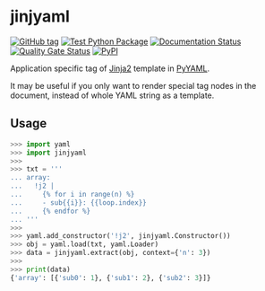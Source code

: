# jinjyaml

[![GitHub tag](https://img.shields.io/github/tag/tanbro/jinjyaml.svg)](https://github.com/tanbro/jinjyaml)
[![Test Python Package](https://github.com/tanbro/jinjyaml/actions/workflows/python-package.yml/badge.svg)](https://github.com/tanbro/jinjyaml/actions/workflows/python-package.yml)
[![Documentation Status](https://readthedocs.org/projects/jinjyaml/badge/?version=latest)](https://jinjyaml.readthedocs.io/en/latest/?badge=latest)
[![Quality Gate Status](https://sonarcloud.io/api/project_badges/measure?project=tanbro_jinjyaml&metric=alert_status)](https://sonarcloud.io/dashboard?id=tanbro_jinjyaml)
[![PyPI](https://img.shields.io/pypi/v/jinjyaml.svg)](https://pypi.org/project/jinjyaml/)

Application specific tag of [Jinja2][] template in [PyYAML][].

It may be useful if you only want to render special tag nodes in the document,
instead of whole YAML string as a template.

## Usage

```python
>>> import yaml
>>> import jinjyaml
>>>
>>> txt = '''
... array:
...   !j2 |
...     {% for i in range(n) %}
...     - sub{{i}}: {{loop.index}}
...     {% endfor %}
... '''
>>>
>>> yaml.add_constructor('!j2', jinjyaml.Constructor())
>>> obj = yaml.load(txt, yaml.Loader)
>>> data = jinjyaml.extract(obj, context={'n': 3})
>>>
>>> print(data)
{'array': [{'sub0': 1}, {'sub1': 2}, {'sub2': 3}]}
```

[Jinja2]: https://jinja.palletsprojects.com/ "Jinja is a modern and designer-friendly templating language for Python"
[PyYAML]: https://pyyaml.org/ "PyYAML is a full-featured YAML framework for the Python programming language."

